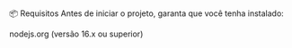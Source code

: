 📦 Requisitos
Antes de iniciar o projeto, garanta que você tenha instalado:


nodejs.org
 (versão 16.x ou superior)